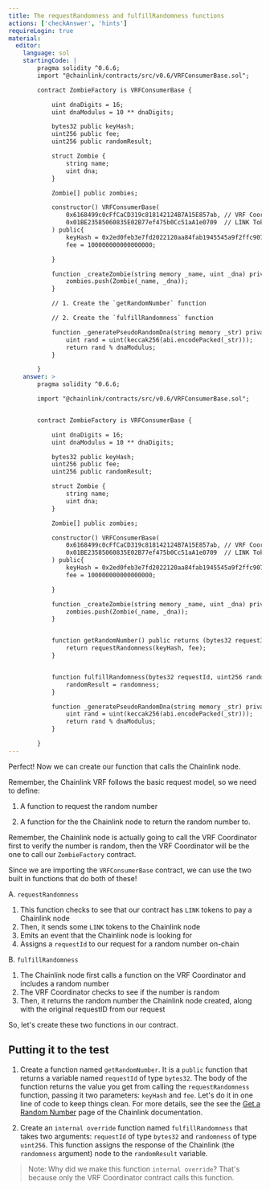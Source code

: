 ```yaml
---
title: The requestRandomness and fulfillRandomness functions
actions: ['checkAnswer', 'hints']
requireLogin: true
material:
  editor:
    language: sol
    startingCode: |
        pragma solidity ^0.6.6;
        import "@chainlink/contracts/src/v0.6/VRFConsumerBase.sol";

        contract ZombieFactory is VRFConsumerBase {

            uint dnaDigits = 16;
            uint dnaModulus = 10 ** dnaDigits;

            bytes32 public keyHash;
            uint256 public fee;
            uint256 public randomResult;

            struct Zombie {
                string name;
                uint dna;
            }

            Zombie[] public zombies;

            constructor() VRFConsumerBase(
                0x6168499c0cFfCaCD319c818142124B7A15E857ab, // VRF Coordinator
                0x01BE23585060835E02B77ef475b0Cc51aA1e0709  // LINK Token
            ) public{
                keyHash = 0x2ed0feb3e7fd2022120aa84fab1945545a9f2ffc9076fd6156fa96eaff4c1311;
                fee = 100000000000000000;

            }

            function _createZombie(string memory _name, uint _dna) private {
                zombies.push(Zombie(_name, _dna));
            }

            // 1. Create the `getRandomNumber` function

            // 2. Create the `fulfillRandomness` function

            function _generatePseudoRandomDna(string memory _str) private view returns (uint) {
                uint rand = uint(keccak256(abi.encodePacked(_str)));
                return rand % dnaModulus;
            }

        }
    answer: >
        pragma solidity ^0.6.6;

        import "@chainlink/contracts/src/v0.6/VRFConsumerBase.sol";


        contract ZombieFactory is VRFConsumerBase {

            uint dnaDigits = 16;
            uint dnaModulus = 10 ** dnaDigits;

            bytes32 public keyHash;
            uint256 public fee;
            uint256 public randomResult;

            struct Zombie {
                string name;
                uint dna;
            }

            Zombie[] public zombies;

            constructor() VRFConsumerBase(
                0x6168499c0cFfCaCD319c818142124B7A15E857ab, // VRF Coordinator
                0x01BE23585060835E02B77ef475b0Cc51aA1e0709  // LINK Token
            ) public{
                keyHash = 0x2ed0feb3e7fd2022120aa84fab1945545a9f2ffc9076fd6156fa96eaff4c1311;
                fee = 100000000000000000;

            }

            function _createZombie(string memory _name, uint _dna) private {
                zombies.push(Zombie(_name, _dna));
            }


            function getRandomNumber() public returns (bytes32 requestId) {
                return requestRandomness(keyHash, fee);
            }


            function fulfillRandomness(bytes32 requestId, uint256 randomness) internal override {
                randomResult = randomness;
            }

            function _generatePseudoRandomDna(string memory _str) private view returns (uint) {
                uint rand = uint(keccak256(abi.encodePacked(_str)));
                return rand % dnaModulus;
            }

        }
---
```



Perfect! Now we can create our function that calls the Chainlink node.

Remember, the Chainlink VRF follows the basic request model, so we need to define:

1. A function to request the random number

2. A function for the the Chainlink node to return the random number to.

Remember, the Chainlink node is actually going to call the VRF Coordinator first to verify the number is random, then the VRF Coordinator will be the one to call our `ZombieFactory` contract.

Since we are importing the `VRFConsumerBase` contract, we can use the two built in functions that do both of these!

A. `requestRandomness`
   1. This function checks to see that our contract has `LINK` tokens to pay a Chainlink node
   2. Then, it sends some `LINK` tokens to the Chainlink node
   3. Emits an event that the Chainlink node is looking for
   4. Assigns a `requestId` to our request for a random number on-chain

B. `fulfillRandomness`
   1. The Chainlink node first calls a function on the VRF Coordinator and includes a random number
   2. The VRF Coordinator checks to see if the number is random
   3. Then, it returns the random number the Chainlink node created, along with the original requestID from our request

So, let's create these two functions in our contract.

## Putting it to the test

1. Create a function named `getRandomNumber`. It is a `public` function that returns a variable named `requestId` of type `bytes32`. The body of the function returns the value you get from calling the `requestRandomness` function, passing it two parameters: `keyHash` and `fee`. Let's do it in one line of code to keep things clean. For more details, see the see the <a href="https://docs.chain.link/docs/get-a-random-number/" target="_blank">Get a Random Number</a> page of the Chainlink documentation.


2. Create an `internal override` function named `fulfillRandomness` that takes two arguments: `requestId` of type `bytes32` and `randomness` of type `uint256`. This function assigns the response of the Chainlink (the `randomness` argument) node to the `randomResult` variable.


> Note: Why did we make this function `internal override`? That's because only the VRF Coordinator contract calls this function.
